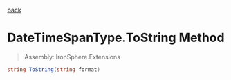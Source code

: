 ﻿

[back](/IronSphere.Extensions/types/DateTimeSpanType)

# DateTimeSpanType.ToString Method

> Assembly: IronSphere.Extensions

```csharp
string ToString(string format)
```



 